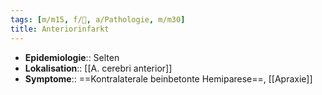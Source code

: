 ```yaml
---
tags: [m/m15, f/🧠, a/Pathologie, m/m30]
title: Anteriorinfarkt
---
```

- **Epidemiologie**:: Selten
- **Lokalisation**:: [[A. cerebri anterior]]
- **Symptome**:: ==Kontralaterale beinbetonte Hemiparese==, [[Apraxie]]